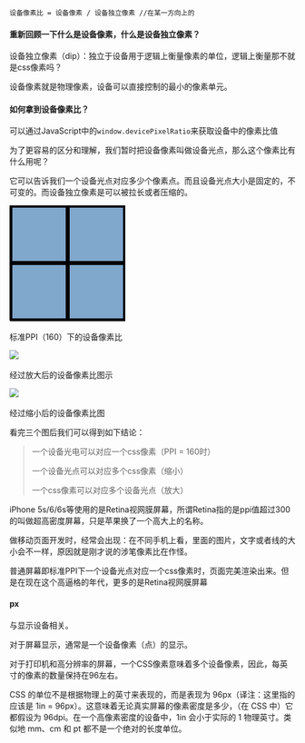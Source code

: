 ```text
设备像素比 = 设备像素 / 设备独立像素 //在某一方向上的
```

#### 重新回顾一下什么是设备像素，什么是设备独立像素？

设备独立像素（dip）：独立于设备用于逻辑上衡量像素的单位，逻辑上衡量那不就是css像素吗？

设备像素就是物理像素，设备可以直接控制的最小的像素单元。

#### 如何拿到设备像素比？

可以通过JavaScript中的`window.devicePixelRatio`来获取设备中的像素比值

为了更容易的区分和理解，我们暂时把设备像素叫做设备光点，那么这个像素比有什么用呢？

它可以告诉我们一个设备光点对应多少个像素点。而且设备光点大小是固定的，不可变的。而设备独立像素是可以被拉长或者压缩的。

![](/assets/csspixels_100.gif)

标准PPI（160）下的设备像素比

![](blob:file:///47bc4051-9dba-4c80-b9d5-4d3ef6566db2)

经过放大后的设备像素比图示

![](blob:file:///7f5f0345-2689-4f3f-81a4-ac6db7938e3e)

经过缩小后的设备像素比图

看完三个图后我们可以得到如下结论：

> 一个设备光电可以对应一个css像素（PPI = 160时）
>
> 一个设备光点可以对应多个css像素（缩小）
>
> 一个css像素可以对应多个设备光点（放大）

iPhone 5s/6/6s等使用的是Retina视网膜屏幕，所谓Retina指的是ppi值超过300的叫做超高密度屏幕，只是苹果换了一个高大上的名称。

做移动页面开发时，经常会出现：在不同手机上看，里面的图片，文字或者线的大小会不一样，原因就是刚才说的涉笔像素比在作怪。

普通屏幕即标准PPI下一个设备光点对应一个css像素时，页面完美渲染出来。但是在现在这个高逼格的年代，更多的是Retina视网膜屏幕

#### px

与显示设备相关。

对于屏幕显示，通常是一个设备像素（点）的显示。

对于打印机和高分辨率的屏幕，一个CSS像素意味着多个设备像素，因此，每英寸的像素的数量保持在96左右。

CSS 的单位不是根据物理上的英寸来表现的，而是表现为 96px（译注：这里指的应该是 1in = 96px）。这意味着无论真实屏幕的像素密度是多少，（在 CSS 中）它都假设为 96dpi。在一个高像素密度的设备中，1in 会小于实际的 1 物理英寸。类似地 mm、cm 和 pt 都不是一个绝对的长度单位。

